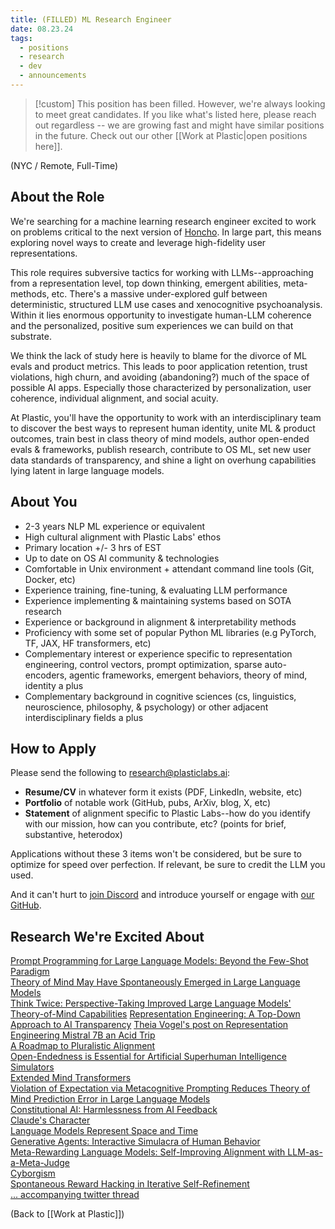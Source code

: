 ```yaml
---
title: (FILLED) ML Research Engineer
date: 08.23.24
tags:
  - positions
  - research
  - dev
  - announcements
---
```

> [!custom] This position has been filled. However, we're always looking to meet great candidates. If you like what's listed here, please reach out regardless -- we are growing fast and might have similar positions in the future.
> Check out our other [[Work at Plastic|open positions here]].

(NYC / Remote, Full-Time)

## About the Role
We're searching for a machine learning research engineer excited to work on problems critical to the next version of [Honcho](https://honcho.dev). In large part, this means exploring novel ways to create and leverage high-fidelity user representations.

This role requires subversive tactics for working with LLMs--approaching from a representation level, top down thinking, emergent abilities, meta-methods, etc. There's a massive under-explored gulf between deterministic, structured LLM use cases and xenocognitive psychoanalysis. Within it lies enormous opportunity to investigate human-LLM coherence and the personalized, positive sum experiences we can build on that substrate. 

We think the lack of study here is heavily to blame for the divorce of ML evals and product metrics. This leads to poor application retention, trust violations, high churn, and avoiding (abandoning?) much of the space of possible AI apps. Especially those characterized by personalization, user coherence, individual alignment, and social acuity.

At Plastic, you'll have the opportunity to work with an interdisciplinary team to discover the best ways to represent human identity, unite ML & product outcomes, train best in class theory of mind models, author open-ended evals & frameworks, publish research, contribute to OS ML, set new user data standards of transparency, and shine a light on overhung capabilities lying latent in large language models.

## About You
- 2-3 years NLP ML experience or equivalent
- High cultural alignment with Plastic Labs' ethos
- Primary location +/- 3 hrs of EST
- Up to date on OS AI community & technologies 
- Comfortable in Unix environment + attendant command line tools (Git, Docker, etc)
- Experience training, fine-tuning, & evaluating LLM performance 
- Experience implementing & maintaining systems based on SOTA research
- Experience or background in alignment & interpretability methods
- Proficiency with some set of popular Python ML libraries (e.g PyTorch, TF, JAX, HF transformers, etc)
- Complementary interest or experience specific to representation engineering, control vectors, prompt optimization, sparse auto-encoders, agentic frameworks, emergent behaviors, theory of mind, identity a plus
- Complementary background in cognitive sciences (cs, linguistics, neuroscience, philosophy, & psychology) or other adjacent interdisciplinary fields a plus

## How to Apply
Please send the following to research@plasticlabs.ai:
- **Resume/CV** in whatever form it exists (PDF, LinkedIn, website, etc)
- **Portfolio** of notable work (GitHub, pubs, ArXiv, blog, X, etc)
- **Statement** of alignment specific to Plastic Labs--how do you identify with our mission, how can you contribute, etc? (points for brief, substantive, heterodox)

Applications without these 3 items won't be considered, but be sure to optimize for speed over perfection. If relevant, be sure to credit the LLM you used.

And it can't hurt to [join Discord](https://discord.gg/plasticlabs) and introduce yourself or engage with [our GitHub](https://github.com/plastic-labs).

## Research We're Excited About
[Prompt Programming for Large Language Models: Beyond the Few-Shot Paradigm](https://arxiv.org/pdf/2102.07350)  
[Theory of Mind May Have Spontaneously Emerged in Large Language Models](https://arxiv.org/pdf/2302.02083v3)  
[Think Twice: Perspective-Taking Improved Large Language Models' Theory-of-Mind Capabilities](https://arxiv.org/pdf/2311.10227)
[Representation Engineering: A Top-Down Approach to AI Transparency](https://arxiv.org/abs/2310.01405)
[Theia Vogel's post on Representation Engineering Mistral 7B an Acid Trip](https://vgel.me/posts/representation-engineering/)  
[A Roadmap to Pluralistic Alignment](https://arxiv.org/abs/2402.05070)  
[Open-Endedness is Essential for Artificial Superhuman Intelligence](https://arxiv.org/pdf/2406.04268)  
[Simulators](https://generative.ink/posts/simulators/)  
[Extended Mind Transformers](https://arxiv.org/pdf/2406.02332)  
[Violation of Expectation via Metacognitive Prompting Reduces Theory of Mind Prediction Error in Large Language Models](https://arxiv.org/abs/2310.06983)  
[Constitutional AI: Harmlessness from AI Feedback](https://arxiv.org/pdf/2212.08073)  
[Claude's Character](https://www.anthropic.com/research/claude-character)  
[Language Models Represent Space and Time](https://arxiv.org/pdf/2310.02207)  
[Generative Agents: Interactive Simulacra of Human Behavior](https://arxiv.org/abs/2304.03442)  
[Meta-Rewarding Language Models: Self-Improving Alignment with LLM-as-a-Meta-Judge](https://arxiv.org/abs/2407.19594)  
[Cyborgism](https://www.lesswrong.com/posts/bxt7uCiHam4QXrQAA/cyborgism)  
[Spontaneous Reward Hacking in Iterative Self-Refinement](https://arxiv.org/abs/2407.04549)  
[... accompanying twitter thread](https://x.com/JanePan_/status/1813208688343052639)  


(Back to [[Work at Plastic]])
